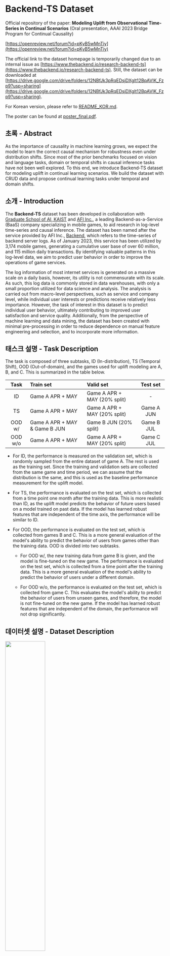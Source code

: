 # Backend-TS Dataset

Official repository of the paper: **Modeling Uplift from Observational Time-Series in Continual Scenarios** (Oral presentation, AAAI 2023 Bridge Program for Continual Causality)

[https://openreview.net/forum?id=pKyB5wMnTiy](https://openreview.net/forum?id=pKyB5wMnTiy)

The official link to the dataset homepage is temporarily changed due to an internal issue as [https://www.thebackend.io/research-backend-ts](https://www.thebackend.io/research-backend-ts). Still, the dataset can be downloaded at [https://drive.google.com/drive/folders/12NBfJk3pRqEDsjDXglt12BpAVIK_Fzp9?usp=sharing](https://drive.google.com/drive/folders/12NBfJk3pRqEDsjDXglt12BpAVIK_Fzp9?usp=sharing).

For Korean version, please refer to [README_KOR.md](README_KOR.md).

The poster can be found at [poster_final.pdf](poster_final.pdf).

## 초록 - Abstract

As the importance of causality in machine learning grows, we expect the model to learn the correct causal mechanism for robustness even under distribution shifts. Since most of the prior benchmarks focused on vision and language tasks, domain or temporal shifts in causal inference tasks have not been well explored. To this end, we introduce Backend-TS dataset for modeling uplift in continual learning scenarios. We build the dataset with CRUD data and propose continual learning tasks under temporal and domain shifts.


## 소개 - Introduction

The **Backend-TS** dataset has been developed in collaboration with [Graduate School of AI, KAIST](https://gsai.kaist.ac.kr/) and [AFI Inc.](https://www.afidev.com/), a leading Backend-as-a-Service (BaaS) company specializing in mobile games, to aid research in log-level time-series and causal inference. The dataset has been named after the service provided by AFI Inc., [Backend](https://www.thebackend.io/), which refers to the time-series of backend server logs. As of January 2023, this service has been utilized by 3,174 mobile games, generating a cumulative user base of over 60 million, and 115 million daily transactions. By identifying valuable patterns in this log-level data, we aim to predict user behavior in order to improve the operations of game services.

The log information of most internet services is generated on a massive scale on a daily basis, however, its utility is not commensurate with its scale. As such, this log data is commonly stored in data warehouses, with only a small proportion utilized for data science and analysis. The analysis is carried out from macro-level perspectives, such as service and company level, while individual user interests or predictions receive relatively less importance. However, the task of interest in this dataset is to predict individual user behavior, ultimately contributing to improved user satisfaction and service quality. Additionally, from the perspective of machine learning and data mining, the dataset has been created with minimal pre-processing in order to reduce dependence on manual feature engineering and selection, and to incorporate more information.


## 태스크 설명 - Task Description

The task is composed of three subtasks, ID (In-distribution), TS (Temporal Shift), OOD (Out-of-domain), and the games used for uplift modeling are A, B, and C. This is summarized in the table below.

|   Task   |           Train set           |          Valid set           |  Test set  |
|:--------:|:------------------------------|:-----------------------------|:----------:|
|    ID    | Game A APR + MAY              | Game A APR + MAY (20% split) |      -     |
|    TS    | Game A APR + MAY              | Game A APR + MAY (20% split) | Game A JUN |
|  OOD w/  | Game A APR + MAY & Game B JUN | Game B JUN (20% split)       | Game B JUL |
|  OOD w/o | Game A APR + MAY              | Game A APR + MAY (20% split) | Game C JUL |

* For ID, the performance is measured on the validation set, which is randomly sampled from the entire dataset of game A. The rest is used as the training set. Since the training and validation sets are collected from the same game and time period, we can assume that the distribution is the same, and this is used as the baseline performance measurement for the uplift model.

* For TS, the performance is evaluated on the test set, which is collected from a time point one month after the training data. This is more realistic than ID, as the uplift model predicts the behavior of future users based on a model trained on past data. If the model has learned robust features that are independent of the time axis, the performance will be similar to ID.

* For OOD, the performance is evaluated on the test set, which is collected from games B and C. This is a more general evaluation of the model's ability to predict the behavior of users from games other than the training data. OOD is divided into two subtasks.

    * For OOD w/, the new training data from game B is given, and the model is fine-tuned on the new game. The performance is evaluated on the test set, which is collected from a time point after the training data. This is a more general evaluation of the model's ability to predict the behavior of users under a different domain.

    * For OOD w/o, the performance is evaluated on the test set, which is collected from game C. This evaluates the model's ability to predict the behavior of users from unseen games, and therefore, the model is not fine-tuned on the new game. If the model has learned robust features that are independent of the domain, the performance will not drop significantly.


## 데이터셋 설명 - Dataset Description

<img src = "https://raw.githubusercontent.com/nannullna/ts4uplift/main/resources/backend-ts.png" width="50%">

The illustration above shows the structure and tasks of the **Backend-TS** dataset. The arrows with different colors indicate that there are different games within the same service sharing the same API calls, and each arrow through the time axis indicates that there may exist distribution shifts over time. Uplift modeling ultimately aims to predict the future effect of users on the treatment, so the text label "test" is located later in time than "train and valid" to reflect this.

Each data point is a triple of $(X, t, y)$. Here, $X$ is a time series data, $t, y \in \{ 0, 1 \}$ are binary values indicating whether the user received a push notification and whether the user logged in within `{3, 6, 12}` hours after receiving the push notification, respectively. The paper uses 3 hours as the target, but 6 hours and 12 hours can also be used for experiments. This is because the ratio of users who access the game for reasons other than the push notification increases as the time interval increases, and the effect of the push notification itself decreases. Therefore, it is to measure the effect of the push notification itself without being affected by other push notifications.

However, this data is not collected in the environment of RCTs (Randomized Controlled Trials), but is an observational data. In other words, it is not the data that observes the response (login)v $y$ when the entire user is randomly divided into two groups, and one group is sent a push message $t=1$ and the other group is not $t=0$. When the push was sent in the game log, it was used as the control group data before exactly one week. This is called a pseudo-control group in the paper. This was used to make sure that the day of the week, the time characteristics, etc. did not affect the user's login. There were no other factors that affected the treatment, and the control group and treatment group were assumed to be homogeneous.


## 베이스라인 - Baselines

The baseline model is composed of the following components. The backbone is Temporal Convolution Network(TCN)[1], which is used to compress the time series information. The reason why TCN is used instead of RNN models such as vanilla RNN, LSTM, and GRU is that the training of long sequences is very unstable, and the reason for this is the vanishing gradient problem. TCN consists of 11 dilated convolution[2] blocks, and the receptive field is 2,048. The input is also the last 2,048 logs. Of course, other modeling techniques such as hierarchical modeling or preprocessing techniques such as binning can be used to use longer sequences, but since the purpose of this research was to provide a baseline, these methods were not used. The TCN layer is used to obtain the hidden representation $z = f(X)$. The hidden representation $z$ is used as the input of the following two models.

The uplift model used is Dragonnet[3] and Simanese Network[4]. Both use the output of the last layer of the TCN backbone as the input. Dragonnet is a method that predicts $\hat y = g(z, t)$ and propensity score $\hat t = h(z)$ at the same time, and performs regularization. In this case, the neural network $g(\cdot)$ and $h(\cdot)$ are shared at the beginning, and the fact that the propensity score prediction only needs the necessary features for causal effect inference is based on the fact. Simanese Network is a regression problem based on the fact that the expectation of $Z$ variable transformation conditioned on $X$ proposed by Athey and Imbens[5] is actually the same as the uplift value (CATE).


## 사용 방법 - Usage

### 데이터셋 로드 - Load Dataset

The dataset is implemented as `UpliftDataset` class, which inherits `torch.utils.data.Dataset`. You can load the dataset with the following code.

```python
from dataset.dataset import UpliftDataset

dataset = UpliftDataset(
    root: str, # The path where the dataset is stored. info.json or info.csv file must exist.
    preprocess: Callable=None, # Preprocessing function. It is optional.
    time_transform: Callable=None, # The function to preprocess time data. 
    # If None, the default preprocessing function is used.
    feature_transform: Callable=None, # The function to preprocess feature data. 
    # If None, the default preprocessing function is used.
    target_transform: Callable=None, # The function to preprocess target data. 
    # If None, the default preprocessing function is used.
    y_idx: int=0, # The index of y value. The default is 0. 
    # 0 means whether there is a login within 3 hours, 1 means within 6 hours, 
    # and 2 means within 12 hours.
)
```


`info.csv` or `info.json` file should contain the name of `parquet` file and `t` (treatment, whether push message was sent) and `y` (whether login) for each time series.


### 데이터셋 분할 - Split Dataset

In `UpliftDataset` class, you can split dataset by using `split` method.

```python
train_set, valid_set = dataset.split(
    by: str='random', # # Split dataset by random, user, match, or test.
    # If by='random', split dataset by random.
    # If by='user', split dataset by user.
    # by='match' is not implemented.
    # If by='test', split dataset by non-overlapping test dataset.
    ratio: float=0.2, # Ratio of validation set.
    random_state: int=42, # random_state.
    **kwargs,
)
```

Matching is a common method in uplift modeling and causal inference research. However, there are many ways to do matching, so we do not provide the implementation. If you use `by='match'`, `NotImplementedError` will occur. You can implement matching by inheriting the `UpliftDataset` class and using the `val_by_match` method.


### 데이터 로더 - Data Loader

The length of each time series is different. Therefore, `collate_fn` in `dataset/dataset.py` implements the basic collate function. `collate_fn` is used as the `collate_fn` argument of `torch.utils.data.DataLoader`.

```python
from dataset.dataset import collate_fn
from torch.utils.data import DataLoader

train_loader = DataLoader(
    train_set,
    batch_size=32,
    shuffle=True,
    collate_fn=collate_fn,
)
```

In this case, `collate_fn` has two arguments, `max_length` and `pad_on_right`. Therefore, if you want to use the arguments, you have to use lambda function.

```python
train_loader = DataLoader(
    train_set,
    batch_size=32,
    shuffle=True,
    collate_fn=lambda x: collate_fn(x, max_length=2048, pad_on_right=False),
)
```

As a result, `collate_fn` returns a dictionary of the form `{str: torch.Tensor}`, and each key is as follows.
* timestamp: A `torch.Tensor` containing time information. The shape of the `torch.Tensor` is `(batch_size, max_length)`.
* X: A `torch.Tensor` containing the sequence of API calls. The shape of the `torch.Tensor` is `(batch_size, max_length)`. It can be `LongTensor` or `FloatTensor` depending on the preprocessing method.
* t: A `torch.Tensor` containing the treatment. The shape of the `torch.Tensor` is `(batch_size,)`.
* y: A `torch.Tensor` containing the outcome. The shape of the `torch.Tensor` is `(batch_size,)`.


### 훈련 - Train

You may train the model using the following script. You can check the available arguments using `--help`. All arguments are defined in `args.py`.

```bash
python train.py --help
```

The baseline model code is modified from [TS2VEC](https://github.com/yuezhihan/ts2vec). 


## 주요 공지 - Disclaimer

This dataset is released for research purposes only under CC BY-NC-SA 4.0 license. All responsibility for the results of using this dataset is the responsibility of the user. If you want to share the results of using this dataset, please contact us at the following contact.

```
nannullna@kaist.ac.kr
```

The dataset and baseline will be updated through the following [github repository](https://www.github.com/nannullna/ts4uplift), if anything is changed.

```
https://www.github.com/nannullna/ts4uplift
```


## 인용 - Citation

Please cite the following paper if you use this dataset.

```
@inproceedings{
    kim2023modeling,
    title={Modeling Uplift from Observational Time-Series in Continual Scenarios},
    author={Sanghyun Kim and Jungwon Choi and NamHee Kim and Jaesung Ryu and Juho Lee},
    booktitle={Continual Causality Bridge Program at AAAI23 },
    year={2023},
    url={https://openreview.net/forum?id=pKyB5wMnTiy}
}
```


## 참고 자료 - References

[1] Bai, S.; Kolter, J. Z.; and Koltun, V. (2018). An empirical evaluation of generic convolutional and recurrent networks for sequence modeling. arXiv preprint arXiv:1803.01271.

[2] Yu, F.; and Koltun, V. 2015. Multi-scale context aggregation by dilated convolutions. arXiv preprint arXiv:1511.07122.

[3] Shi, C., Blei, D., & Veitch, V. (2019). Adapting neural networks for the estimation of treatment effects. Advances in neural information processing systems, 32.

[4] Mouloud, B., Olivier, G., & Ghaith, K. (2020). Adapting neural networks for uplift models. arXiv preprint arXiv:2011.00041.

[5] Athey, S., & Imbens, G. W. (2015). Machine learning methods for estimating heterogeneous causal effects. stat, 1050(5), 1-26.
